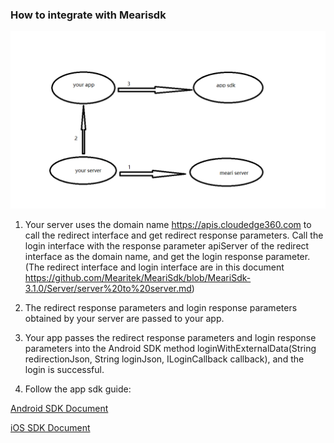 ### How to integrate with Mearisdk

![login](login.png)

1. Your server uses the domain  name <https://apis.cloudedge360.com>  to call the redirect interface and get redirect response parameters. Call the login interface with the response parameter apiServer of the redirect interface as the domain name, and get the login response parameter.(The redirect interface and login interface are in this document <https://github.com/Mearitek/MeariSdk/blob/MeariSdk-3.1.0/Server/server%20to%20server.md>)

   

2. The redirect response parameters and login response parameters obtained by your server are passed to your app.

   

3. Your app passes the redirect response parameters and login response parameters into the Android SDK method loginWithExternalData(String redirectionJson, String loginJson, ILoginCallback callback), and the login is successful.

   

4. Follow the app sdk guide: 

  [Android SDK Document](Android/docs/Meari%20Android%20SDK%20Guide.md)

  [iOS SDK Document](Ios/docs/MeariKit%20SDK%20Instruction.md)
